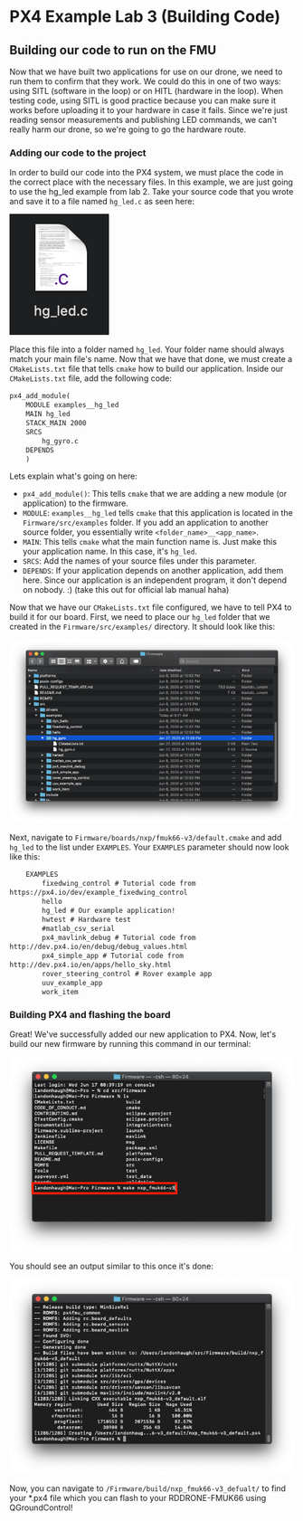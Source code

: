 # PX4 Example Lab 3 \(Building Code\)

## Building our code to run on the FMU

Now that we have built two applications for use on our drone, we need to run them to confirm that they work. We could do this in one of two ways: using SITL \(software in the loop\) or on HITL \(hardware in the loop\). When testing code, using SITL is good practice because you can make sure it works before uploading it to your hardware in case it fails. Since we're just reading sensor measurements and publishing LED commands, we can't really harm our drone, so we're going to go the hardware route.

### Adding our code to the project

In order to build our code into the PX4 system, we must place the code in the correct place with the necessary files. In this example, we are just going to use the hg\_led example from lab 2. Take your source code that you wrote and save it to a file named `hg_led.c` as seen here:

![](../../.gitbook/assets/image%20%28174%29.png)

Place this file into a folder named `hg_led`. Your folder name should always match your main file's name. Now that we have that done, we must create a `CMakeLists.txt` file that tells `cmake` how to build our application. Inside our `CMakeLists.txt` file, add the following code:

```text
px4_add_module(
	MODULE examples__hg_led
	MAIN hg_led
	STACK_MAIN 2000
	SRCS
		hg_gyro.c
	DEPENDS
	)
```

Lets explain what's going on here:

* `px4_add_module()`: This tells `cmake` that we are adding a new module \(or application\) to the firmware.
* `MODULE`: `examples__hg_led` tells `cmake` that this application is located in the `Firmware/src/examples` folder. If you add an application to another source folder, you essentially write `<folder_name>__<app_name>`. 
* `MAIN`: This tells `cmake` what the main function name is. Just make this your application name. In this case, it's `hg_led`.
* `SRCS`: Add the names of your source files under this parameter.
* `DEPENDS`: If your application depends on another application, add them here. Since our application is an independent program, it don't depend on nobody. :\) \(take this out for official lab manual haha\)

Now that we have our `CMakeLists.txt` file configured, we have to tell PX4 to build it for our board. First, we need to place our `hg_led` folder that we created in the `Firmware/src/examples/` directory. It should look like this:

![](../../.gitbook/assets/image%20%28164%29.png)

Next, navigate to `Firmware/boards/nxp/fmuk66-v3/default.cmake` and add `hg_led` to the list under `EXAMPLES`. Your `EXAMPLES` parameter should now look like this: 

```text
	EXAMPLES
		fixedwing_control # Tutorial code from https://px4.io/dev/example_fixedwing_control
		hello
		hg_led # Our example application!
		hwtest # Hardware test
		#matlab_csv_serial
		px4_mavlink_debug # Tutorial code from http://dev.px4.io/en/debug/debug_values.html
		px4_simple_app # Tutorial code from http://dev.px4.io/en/apps/hello_sky.html
		rover_steering_control # Rover example app
		uuv_example_app
		work_item
```

### Building PX4 and flashing the board

Great! We've successfully added our new application to PX4. Now, let's build our new firmware by running this command in our terminal:

![](../../.gitbook/assets/image%20%28168%29.png)

You should see an output similar to this once it's done:

![](../../.gitbook/assets/image%20%28175%29.png)

Now, you can navigate to `/Firmware/build/nxp_fmuk66-v3_defualt/` to find your \*.px4 file which you can flash to your RDDRONE-FMUK66 using QGroundControl!

